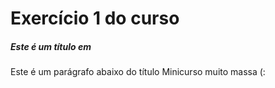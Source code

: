 # Exercício 1 do curso

##### Este é um título em <h5>

Este é um parágrafo abaixo do título
Minicurso muito massa (:
